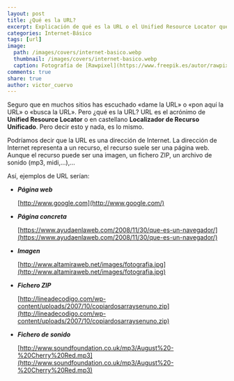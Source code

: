 ```yaml
---
layout: post
title: ¿Qué es la URL?
excerpt: Explicación de qué es la URL o el Unified Resource Locator que insertamos en nuesros navegadores web.
categories: Internet-Básico
tags: [url]
image:
  path: /images/covers/internet-basico.webp
  thumbnail: /images/covers/internet-basico.webp
  caption: Fotografía de [Rawpixel](https://www.freepik.es/autor/rawpixel-com)
comments: true
share: true
author: victor_cuervo
---
```


Seguro que en muchos sitios has escuchado «dame la URL» o «pon aquí la URL» o «busca la URL». Pero ¿qué es la URL? URL es el acrónimo de **Unified Resource Locator** o en castellano **Localizador de Recurso Unificado**. Pero decir esto y nada, es lo mismo.


Podríamos decir que la URL es una dirección de Internet. La dirección de Internet representa a un recurso, el recurso suele ser una página web. Aunque el recurso puede ser una imagen, un fichero ZIP, un archivo de sonido (mp3, midi,…),…


Así, ejemplos de URL serían:

- _**Página web**_

	[http://www.google.com](http://www.google.com/)

- _**Página concreta**_

	[https://www.ayudaenlaweb.com/2008/11/30/que-es-un-navegador/](https://www.ayudaenlaweb.com/2008/11/30/que-es-un-navegador/)

- _**Imagen**_

	[http://www.altamiraweb.net/images/fotografia.jpg](http://www.altamiraweb.net/images/fotografia.jpg)

- _**Fichero ZIP**_

	[http://lineadecodigo.com/wp-content/uploads/2007/10/copiardosarraysenuno.zip](http://lineadecodigo.com/wp-content/uploads/2007/10/copiardosarraysenuno.zip)

- _**Fichero de sonido**_

	[http://www.soundfoundation.co.uk/mp3/August%20-%20Cherry%20Red.mp3](http://www.soundfoundation.co.uk/mp3/August%20-%20Cherry%20Red.mp3)

